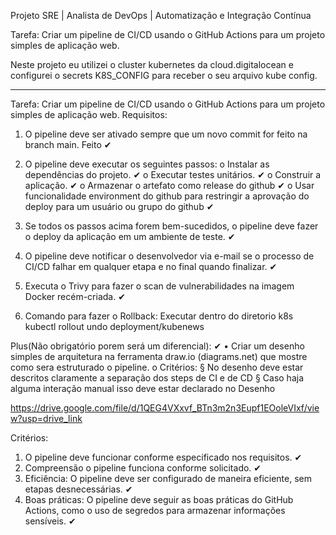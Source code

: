 
Projeto SRE | Analista de DevOps | Automatização e Integração Contínua

Tarefa: Criar um pipeline de CI/CD usando o GitHub Actions para um projeto simples de aplicação web.

Neste projeto eu utilizei o cluster kubernetes da cloud.digitalocean e configurei o secrets K8S_CONFIG para receber o seu arquivo kube config.

*****************************************************************************************************************************************************

Tarefa: Criar um pipeline de CI/CD usando o GitHub Actions para um projeto simples de 
aplicação web.
Requisitos:

1. O pipeline deve ser ativado sempre que um novo commit for feito na branch main. 
Feito ✔

2. O pipeline deve executar os seguintes passos: 
o Instalar as dependências do projeto. ✔
o Executar testes unitários. ✔
o Construir a aplicação. ✔
o Armazenar o artefato como release do github ✔
o Usar funcionalidade environment do github para restringir a aprovação do 
deploy para um usuário ou grupo do github ✔

3. Se todos os passos acima forem bem-sucedidos, o pipeline deve fazer o deploy da 
aplicação em um ambiente de teste. ✔

4. O pipeline deve notificar o desenvolvedor via e-mail se o processo de CI/CD falhar em qualquer etapa e no final quando finalizar. ✔

5. Executa o Trivy para fazer o scan de vulnerabilidades na imagem Docker recém-criada. ✔

6. Comando para fazer o Rollback:
Executar dentro do diretorio k8s
kubectl rollout undo deployment/kubenews

Plus(Não obrigatório porem será um diferencial): ✔
• Criar um desenho simples de arquitetura na ferramenta draw.io (diagrams.net) que mostre como sera estruturado o pipeline.
o Critérios:
§ No desenho deve estar descritos claramente a separação dos steps de 
CI e de CD
§ Caso haja alguma interação manual isso deve estar declarado no 
Desenho

https://drive.google.com/file/d/1QEG4VXxvf_BTn3m2n3Eupf1EOoleVIxf/view?usp=drive_link

Critérios:
1. O pipeline deve funcionar conforme especificado nos requisitos. ✔
2. Compreensão o pipeline funciona conforme solicitado. ✔
3. Eficiência: O pipeline deve ser configurado de maneira eficiente, sem etapas desnecessárias. ✔
4. Boas práticas: O pipeline deve seguir as boas práticas do GitHub Actions, como o uso de segredos para armazenar informações sensíveis. ✔